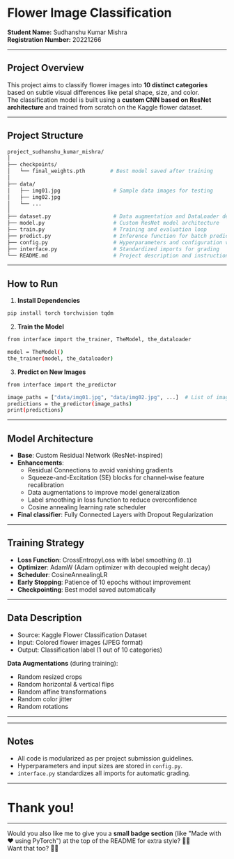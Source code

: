 
# Flower Image Classification  
**Student Name:** Sudhanshu Kumar Mishra  
**Registration Number:** 20221266  

---

##  Project Overview

This project aims to classify flower images into **10 distinct categories** based on subtle visual differences like petal shape, size, and color.  
The classification model is built using a **custom CNN based on ResNet architecture** and trained from scratch on the Kaggle flower dataset.

---

##  Project Structure

```bash
project_sudhanshu_kumar_mishra/
│
├── checkpoints/
│   └── final_weights.pth        # Best model saved after training
│
├── data/
│   ├── img01.jpg                 # Sample data images for testing
│   ├── img02.jpg
│   └── ...
│
├── dataset.py                    # Data augmentation and DataLoader definitions
├── model.py                      # Custom ResNet model architecture
├── train.py                      # Training and evaluation loop
├── predict.py                    # Inference function for batch prediction
├── config.py                     # Hyperparameters and configuration variables
├── interface.py                  # Standardized imports for grading
└── README.md                     # Project description and instructions
```

---

##  How to Run

1. **Install Dependencies**

```bash
pip install torch torchvision tqdm
```

2. **Train the Model**

```bash
from interface import the_trainer, TheModel, the_dataloader

model = TheModel()
the_trainer(model, the_dataloader)
```

3. **Predict on New Images**

```bash
from interface import the_predictor

image_paths = ["data/img01.jpg", "data/img02.jpg", ...]  # List of image file paths
predictions = the_predictor(image_paths)
print(predictions)
```

---

##  Model Architecture

- **Base**: Custom Residual Network (ResNet-inspired)
- **Enhancements**:
  - Residual Connections to avoid vanishing gradients
  - Squeeze-and-Excitation (SE) blocks for channel-wise feature recalibration
  - Data augmentations to improve model generalization
  - Label smoothing in loss function to reduce overconfidence
  - Cosine annealing learning rate scheduler
- **Final classifier**: Fully Connected Layers with Dropout Regularization

---

## Training Strategy

- **Loss Function**: CrossEntropyLoss with label smoothing (`0.1`)
- **Optimizer**: AdamW (Adam optimizer with decoupled weight decay)
- **Scheduler**: CosineAnnealingLR
- **Early Stopping**: Patience of 10 epochs without improvement
- **Checkpointing**: Best model saved automatically

---

## Data Description

- Source: Kaggle Flower Classification Dataset  
- Input: Colored flower images (JPEG format)  
- Output: Classification label (1 out of 10 categories)

**Data Augmentations** (during training):
- Random resized crops
- Random horizontal & vertical flips
- Random affine transformations
- Random color jitter
- Random rotations

---

---

## Notes

- All code is modularized as per project submission guidelines.
- Hyperparameters and input sizes are stored in `config.py`.
- `interface.py` standardizes all imports for automatic grading.

---



#  Thank you! 

---

Would you also like me to give you a **small badge section** (like "Made with ❤️ using PyTorch") at the top of the README for extra style? 🎯🚀  
Want that too? 🎨✅
